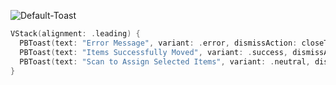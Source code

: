 ![Default-Toast](https://github.com/powerhome/playbook-swift/assets/54749071/cc465b1b-85ba-4492-a832-b06b842a1555)

```swift
VStack(alignment: .leading) {
  PBToast(text: "Error Message", variant: .error, dismissAction: closeToast)
  PBToast(text: "Items Successfully Moved", variant: .success, dismissAction: closeToast)
  PBToast(text: "Scan to Assign Selected Items", variant: .neutral, dismissAction: closeToast)
}
```
